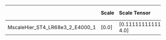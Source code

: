 |                                 | Scale   | Scale Tensor              | Learning Rate   | Best PSNR            | Best SSIM            |
|:--------------------------------|:--------|:--------------------------|:----------------|:---------------------|:---------------------|
| MscaleHier_ST4_LR68e3_2_E4000_1 | [0.0]   | [0.1111111111111111, 4.0] | [0.006, 0.008]  | [28.840935230255127] | [0.8874849349355179] |